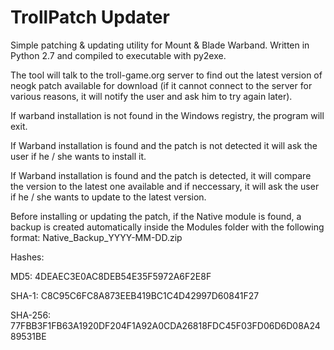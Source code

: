 # TrollPatch Updater
Simple patching &amp; updating utility for Mount &amp; Blade Warband.
Written in Python 2.7 and compiled to executable with py2exe.

The tool will talk to the troll-game.org server to find out the latest version of neogk patch available for download (if it cannot connect to the server for various reasons, it will notify the user and ask him to try again later).

If warband installation is not found in the Windows registry, the program will exit.

If Warband installation is found and the patch is not detected it will ask the user if he / she wants to install it.

If Warband installation is found and the patch is detected, it will compare the version to the latest one available and if neccessary, it will ask the user if he / she wants to update to the latest version.

Before installing or updating the patch, if the Native module is found, a backup is created automatically inside the Modules folder with the following format: Native_Backup_YYYY-MM-DD.zip


Hashes:

MD5:     4DEAEC3E0AC8DEB54E35F5972A6F2E8F

SHA-1:   C8C95C6FC8A873EEB419BC1C4D42997D60841F27

SHA-256: 77FBB3F1FB63A1920DF204F1A92A0CDA26818FDC45F03FD06D6D08A2489531BE
